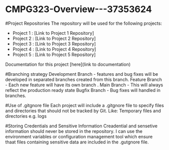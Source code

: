 # CMPG323-Overview---37353624

#Project Repositories
The repository will be used for the following projects:
- Project 1 : [Link to Project 1 Repository]
- Project 2 : [Link to Project 2 Repository]
- Project 3 : [Link to Project 3 Repository]
- Project 4 : [Link to Project 4 Repository]
- Project 5 : [Link to Project 5 Repository]

Documentation for this project [here](link to documentation)

#Branching strategy
Development Branch - features and bug fixes will be developed in separated branches created from this branch.
Feature Branch - Each new feature will have its own branch .
Main Branch - This will always reflect the production ready state
Bugfix Branch - Bug fixes will handled in branches.

#Use of .gitgnore file
Each project will include a .gitgnore file to specify files and directories that should not be tracked by Git.
Like: Temporary files and directories e.g. logs

#Storing Credentials and Sensitive Information
Creadential and sensetive information should never be stored in the repository. I can use the environment variables or configuration management tool which ensure thaat files containing sensitive data are included in the .gutgnore file.
